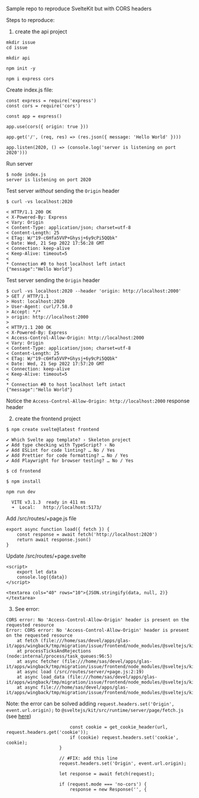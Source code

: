 Sample repo to reproduce SvelteKit but with CORS headers

Steps to reproduce:

1. create the api project

```
mkdir issue
cd issue

mkdir api

npm init -y

npm i express cors
```

Create index.js file:

```
const express = require('express')
const cors = require('cors')

const app = express()

app.use(cors({ origin: true }))

app.get('/', (req, res) => (res.json({ message: 'Hello World' })))

app.listen(2020, () => (console.log('server is listening on port 2020')))
```

Run server

```
$ node index.js 
server is listening on port 2020
```

Test server *without* sending the `Origin` header

```
$ curl -vs localhost:2020

< HTTP/1.1 200 OK
< X-Powered-By: Express
< Vary: Origin
< Content-Type: application/json; charset=utf-8
< Content-Length: 25
< ETag: W/"19-c6Hfa5VVP+Ghysj+6y9cPi5QQbk"
< Date: Wed, 21 Sep 2022 17:56:28 GMT
< Connection: keep-alive
< Keep-Alive: timeout=5
< 
* Connection #0 to host localhost left intact
{"message":"Hello World"}
```

Test server sending the `Origin` header

```
$ curl -vs localhost:2020 --header 'origin: http://localhost:2000'
> GET / HTTP/1.1
> Host: localhost:2020
> User-Agent: curl/7.58.0
> Accept: */*
> origin: http://localhost:2000
> 
< HTTP/1.1 200 OK
< X-Powered-By: Express
< Access-Control-Allow-Origin: http://localhost:2000
< Vary: Origin
< Content-Type: application/json; charset=utf-8
< Content-Length: 25
< ETag: W/"19-c6Hfa5VVP+Ghysj+6y9cPi5QQbk"
< Date: Wed, 21 Sep 2022 17:57:20 GMT
< Connection: keep-alive
< Keep-Alive: timeout=5
< 
* Connection #0 to host localhost left intact
{"message":"Hello World"}
```

Notice the `Access-Control-Allow-Origin: http://localhost:2000` response header

2. create the frontend project

```
$ npm create svelte@latest frontend

✔ Which Svelte app template? › Skeleton project
✔ Add type checking with TypeScript? › No
✔ Add ESLint for code linting? … No / Yes
✔ Add Prettier for code formatting? … No / Yes
✔ Add Playwright for browser testing? … No / Yes

$ cd frontend

$ npm install

npm run dev

  VITE v3.1.3  ready in 411 ms
  ➜  Local:   http://localhost:5173/
```

Add /src/routes/+page.js file

```
export async function load({ fetch }) {
	const response = await fetch('http://localhost:2020')
	return await response.json()
}
```

Update /src/routes/+page.svelte

```
<script>
	export let data
	console.log({data})
</script>

<textarea cols="40" rows="10">{JSON.stringify(data, null, 2)}</textarea>
```

3. See error:

```
CORS error: No 'Access-Control-Allow-Origin' header is present on the requested resource
Error: CORS error: No 'Access-Control-Allow-Origin' header is present on the requested resource
    at fetch (file:///home/sas/devel/apps/glas-it/apps/wingback/tmp/migration/issue/frontend/node_modules/@sveltejs/kit/src/runtime/server/page/fetch.js:102:15)
    at processTicksAndRejections (node:internal/process/task_queues:96:5)
    at async fetcher (file:///home/sas/devel/apps/glas-it/apps/wingback/tmp/migration/issue/frontend/node_modules/@sveltejs/kit/src/runtime/server/page/fetch.js:63:20)
    at async load (/src/routes/server/+page.js:2:19)
    at async load_data (file:///home/sas/devel/apps/glas-it/apps/wingback/tmp/migration/issue/frontend/node_modules/@sveltejs/kit/src/runtime/server/page/load_data.js:109:15)
    at async file:///home/sas/devel/apps/glas-it/apps/wingback/tmp/migration/issue/frontend/node_modules/@sveltejs/kit/src/runtime/server/page/index.js:170:13
```

Note: the error can be solved adding `request.headers.set('Origin', event.url.origin);` to `@sveltejs/kit/src/runtime/server/page/fetch.js` (see [here](https://github.com/sveltejs/kit/blob/1a2459fa683638c8914626ff11bb4f736b45b6ff/packages/kit/src/runtime/server/page/fetch.js#L88))

```
						const cookie = get_cookie_header(url, request.headers.get('cookie'));
						if (cookie) request.headers.set('cookie', cookie);
					}

					// #FIX: add this line
					request.headers.set('Origin', event.url.origin);

					let response = await fetch(request);

					if (request.mode === 'no-cors') {
						response = new Response('', {
```